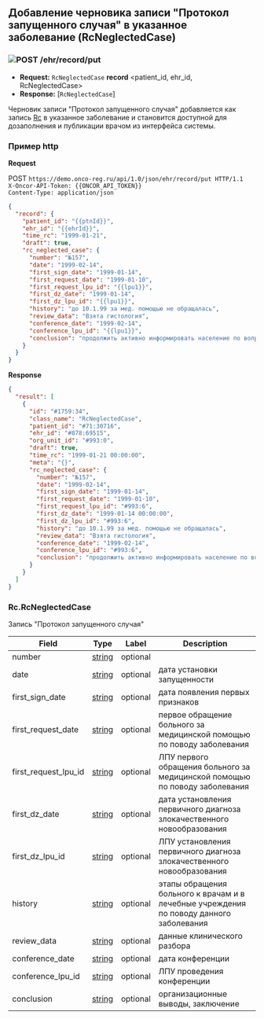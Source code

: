## Добавление черновика записи "Протокол запущенного случая" в указанное заболевание (RcNeglectedCase)

### ![POST](../../../../../img/post.png) /ehr/record/put
* **Request:** `RcNeglectedCase` **record** <patient_id, ehr_id, RcNeglectedCase>
* **Response:** [`RcNeglectedCase`]

Черновик записи "Протокол запущенного случая" добавляется как запись [Rc](../../../../../types/types.md#com.siams.med.api.Rc) в указанное заболевание и становится доступной для дозаполнения и публикации врачом из интерфейса системы.

### Пример http

**Request**

POST `https://demo.onco-reg.ru/api/1.0/json/ehr/record/put HTTP/1.1`  
`X-Oncor-API-Token: {{ONCOR_API_TOKEN}}`  
`Content-Type: application/json`  

```json
{
  "record": {
    "patient_id": "{{ptnId}}",
    "ehr_id": "{{ehrId}}",
    "time_rc": "1999-01-21",
    "draft": true,
    "rc_neglected_case": {
      "number": "№157",
      "date": "1999-02-14",
      "first_sign_date": "1999-01-14",
      "first_request_date": "1999-01-10",
      "first_request_lpu_id": "{{lpu1}}",
      "first_dz_date": "1999-01-14",
      "first_dz_lpu_id": "{{lpu1}}",
      "history": "до 10.1.99 за мед. помощью не обращалась",
      "review_data": "Взята гистология",
      "conference_date": "1999-02-14",
      "conference_lpu_id": "{{lpu1}}",
      "conclusion": "продолжить активно информировать население по вопросам профилактики и раннего выявления новообразований, ведение ЗОЖ,..."
    }
  }
}
```

**Response**
```json
{
  "result": [
    {
      "id": "#1759:34",
      "class_name": "RcNeglectedCase",
      "patient_id": "#71:30716",
      "ehr_id": "#878:69515",
      "org_unit_id": "#993:0",
      "draft": true,
      "time_rc": "1999-01-21 00:00:00",
      "meta": "{}",
      "rc_neglected_case": {
        "number": "№157",
        "date": "1999-02-14",
        "first_sign_date": "1999-01-14",
        "first_request_date": "1999-01-10",
        "first_request_lpu_id": "#993:6",
        "first_dz_date": "1999-01-14 00:00:00",
        "first_dz_lpu_id": "#993:6",
        "history": "до 10.1.99 за мед. помощью не обращалась",
        "review_data": "Взята гистология",
        "conference_date": "1999-02-14",
        "conference_lpu_id": "#993:6",
        "conclusion": "продолжить активно информировать население по вопросам профилактики и раннего выявления новообразований, ведение ЗОЖ,..."
      }
    }
  ]
}
```

### Rc.RcNeglectedCase
Запись "Протокол запущенного случая"

| Field | Type | Label | Description |
| ----- | ---- | ----- | ----------- |
| number | [string](#string) | optional |  |
| date | [string](#string) | optional | дата установки запущенности |
| first_sign_date | [string](#string) | optional | дата появления первых признаков |
| first_request_date | [string](#string) | optional | первое обращение больного за медицинской помощью по поводу заболевания |
| first_request_lpu_id | [string](#string) | optional | ЛПУ первого обращения больного за медицинской помощью по поводу заболевания |
| first_dz_date | [string](#string) | optional | дата установления первичного диагноза злокачественного новообразования |
| first_dz_lpu_id | [string](#string) | optional | ЛПУ установления первичного диагноза злокачественного новообразования |
| history | [string](#string) | optional | этапы обращения больного к врачам и в лечебные учреждения по поводу данного заболевания |
| review_data | [string](#string) | optional | данные клинического разбора |
| conference_date | [string](#string) | optional | дата конференции |
| conference_lpu_id | [string](#string) | optional | ЛПУ проведения конференции |
| conclusion | [string](#string) | optional | организационные выводы, заключение |

